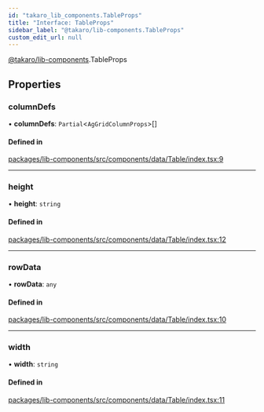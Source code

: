 ```yaml
---
id: "takaro_lib_components.TableProps"
title: "Interface: TableProps"
sidebar_label: "@takaro/lib-components.TableProps"
custom_edit_url: null
---
```


[@takaro/lib-components](../modules/takaro_lib_components.md).TableProps

## Properties

### columnDefs

• **columnDefs**: `Partial`<`AgGridColumnProps`\>[]

#### Defined in

[packages/lib-components/src/components/data/Table/index.tsx:9](https://github.com/niekcandaele/Takaro/blob/91fb19b/packages/lib-components/src/components/data/Table/index.tsx#L9)

___

### height

• **height**: `string`

#### Defined in

[packages/lib-components/src/components/data/Table/index.tsx:12](https://github.com/niekcandaele/Takaro/blob/91fb19b/packages/lib-components/src/components/data/Table/index.tsx#L12)

___

### rowData

• **rowData**: `any`

#### Defined in

[packages/lib-components/src/components/data/Table/index.tsx:10](https://github.com/niekcandaele/Takaro/blob/91fb19b/packages/lib-components/src/components/data/Table/index.tsx#L10)

___

### width

• **width**: `string`

#### Defined in

[packages/lib-components/src/components/data/Table/index.tsx:11](https://github.com/niekcandaele/Takaro/blob/91fb19b/packages/lib-components/src/components/data/Table/index.tsx#L11)
